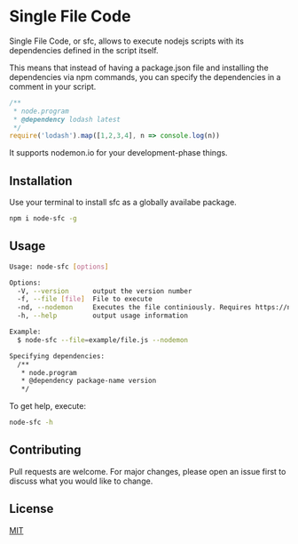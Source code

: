 # Single File Code

Single File Code, or sfc, allows to execute nodejs scripts with its dependencies
defined in the script itself.

This means that instead of having a package.json file and installing the
dependencies via npm commands, you can specify the dependencies in a comment
in your script.

```javascript
/**
 * node.program
 * @dependency lodash latest
 */
require('lodash').map([1,2,3,4], n => console.log(n))
```

It supports nodemon.io for your development-phase things.

## Installation

Use your terminal to install sfc as a globally availabe package.

```bash
npm i node-sfc -g
```

## Usage

```bash
Usage: node-sfc [options]

Options:
  -V, --version      output the version number
  -f, --file [file]  File to execute
  -nd, --nodemon     Executes the file continiously. Requires https://nodemon.io/
  -h, --help         output usage information

Example:
  $ node-sfc --file=example/file.js --nodemon

Specifying dependencies:
  /**
   * node.program
   * @dependency package-name version
   */
```

To get help, execute:

```bash
node-sfc -h
```

## Contributing
Pull requests are welcome. For major changes, please open an issue first to discuss what you would like to change.

## License
[MIT](https://choosealicense.com/licenses/mit/)